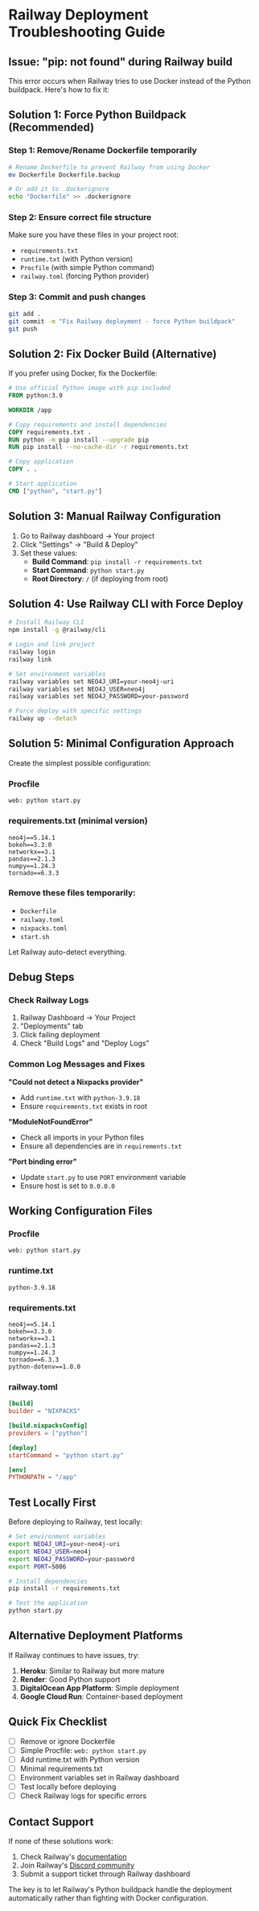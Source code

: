 # Railway Deployment Troubleshooting Guide

## Issue: "pip: not found" during Railway build

This error occurs when Railway tries to use Docker instead of the Python buildpack. Here's how to fix it:

## Solution 1: Force Python Buildpack (Recommended)

### Step 1: Remove/Rename Dockerfile temporarily
```bash
# Rename Dockerfile to prevent Railway from using Docker
mv Dockerfile Dockerfile.backup

# Or add it to .dockerignore
echo "Dockerfile" >> .dockerignore
```

### Step 2: Ensure correct file structure
Make sure you have these files in your project root:
- `requirements.txt`
- `runtime.txt` (with Python version)
- `Procfile` (with simple Python command)
- `railway.toml` (forcing Python provider)

### Step 3: Commit and push changes
```bash
git add .
git commit -m "Fix Railway deployment - force Python buildpack"
git push
```

## Solution 2: Fix Docker Build (Alternative)

If you prefer using Docker, fix the Dockerfile:

```dockerfile
# Use official Python image with pip included
FROM python:3.9

WORKDIR /app

# Copy requirements and install dependencies
COPY requirements.txt .
RUN python -m pip install --upgrade pip
RUN pip install --no-cache-dir -r requirements.txt

# Copy application
COPY . .

# Start application
CMD ["python", "start.py"]
```

## Solution 3: Manual Railway Configuration

1. Go to Railway dashboard → Your project
2. Click "Settings" → "Build & Deploy"
3. Set these values:
   - **Build Command**: `pip install -r requirements.txt`
   - **Start Command**: `python start.py`
   - **Root Directory**: `/` (if deploying from root)

## Solution 4: Use Railway CLI with Force Deploy

```bash
# Install Railway CLI
npm install -g @railway/cli

# Login and link project
railway login
railway link

# Set environment variables
railway variables set NEO4J_URI=your-neo4j-uri
railway variables set NEO4J_USER=neo4j  
railway variables set NEO4J_PASSWORD=your-password

# Force deploy with specific settings
railway up --detach
```

## Solution 5: Minimal Configuration Approach

Create the simplest possible configuration:

### Procfile
```
web: python start.py
```

### requirements.txt (minimal version)
```
neo4j==5.14.1
bokeh==3.3.0
networkx==3.1
pandas==2.1.3
numpy==1.24.3
tornado==6.3.3
```

### Remove these files temporarily:
- `Dockerfile`
- `railway.toml` 
- `nixpacks.toml`
- `start.sh`

Let Railway auto-detect everything.

## Debug Steps

### Check Railway Logs
1. Railway Dashboard → Your Project
2. "Deployments" tab
3. Click failing deployment
4. Check "Build Logs" and "Deploy Logs"

### Common Log Messages and Fixes

**"Could not detect a Nixpacks provider"**
- Add `runtime.txt` with `python-3.9.18`
- Ensure `requirements.txt` exists in root

**"ModuleNotFoundError"**
- Check all imports in your Python files
- Ensure all dependencies are in `requirements.txt`

**"Port binding error"**
- Update `start.py` to use `PORT` environment variable
- Ensure host is set to `0.0.0.0`

## Working Configuration Files

### Procfile
```
web: python start.py
```

### runtime.txt
```
python-3.9.18
```

### requirements.txt
```
neo4j==5.14.1
bokeh==3.3.0
networkx==3.1
pandas==2.1.3
numpy==1.24.3
tornado==6.3.3
python-dotenv==1.0.0
```

### railway.toml
```toml
[build]
builder = "NIXPACKS"

[build.nixpacksConfig]
providers = ["python"]

[deploy]
startCommand = "python start.py"

[env]
PYTHONPATH = "/app"
```

## Test Locally First

Before deploying to Railway, test locally:

```bash
# Set environment variables
export NEO4J_URI=your-neo4j-uri
export NEO4J_USER=neo4j
export NEO4J_PASSWORD=your-password
export PORT=5006

# Install dependencies
pip install -r requirements.txt

# Test the application
python start.py
```

## Alternative Deployment Platforms

If Railway continues to have issues, try:

1. **Heroku**: Similar to Railway but more mature
2. **Render**: Good Python support
3. **DigitalOcean App Platform**: Simple deployment
4. **Google Cloud Run**: Container-based deployment

## Quick Fix Checklist

- [ ] Remove or ignore Dockerfile
- [ ] Simple Procfile: `web: python start.py`
- [ ] Add runtime.txt with Python version
- [ ] Minimal requirements.txt
- [ ] Environment variables set in Railway dashboard
- [ ] Test locally before deploying
- [ ] Check Railway logs for specific errors

## Contact Support

If none of these solutions work:
1. Check Railway's [documentation](https://docs.railway.app)
2. Join Railway's [Discord community](https://discord.gg/railway)
3. Submit a support ticket through Railway dashboard

The key is to let Railway's Python buildpack handle the deployment automatically rather than fighting with Docker configuration.
